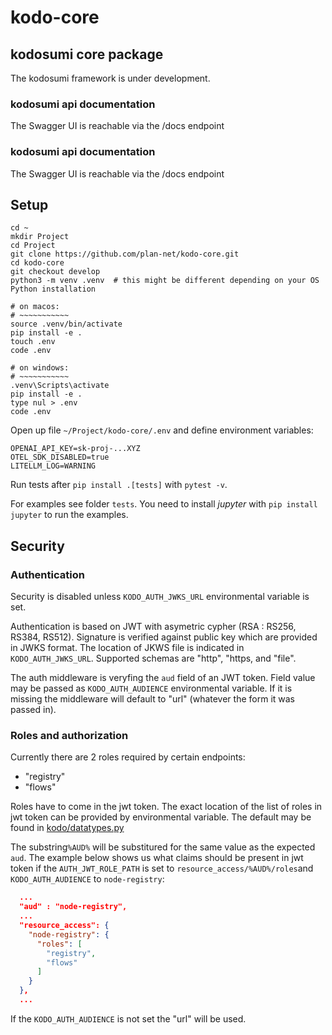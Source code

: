 # kodo-core

## kodosumi core package

The kodosumi framework is under development.

### kodosumi api documentation

The Swagger UI is reachable via the /docs endpoint

### kodosumi api documentation

The Swagger UI is reachable via the /docs endpoint

## Setup

    cd ~
    mkdir Project
    cd Project
    git clone https://github.com/plan-net/kodo-core.git
    cd kodo-core
    git checkout develop
    python3 -m venv .venv  # this might be different depending on your OS Python installation

    # on macos:
    # ~~~~~~~~~~~
    source .venv/bin/activate
    pip install -e .
    touch .env
    code .env

    # on windows:
    # ~~~~~~~~~~~
    .venv\Scripts\activate
    pip install -e .
    type nul > .env
    code .env

Open up file `~/Project/kodo-core/.env` and define environment variables:

    OPENAI_API_KEY=sk-proj-...XYZ
    OTEL_SDK_DISABLED=true
    LITELLM_LOG=WARNING

Run tests after `pip install .[tests]` with `pytest -v`.

For examples see folder `tests`. You need to install _jupyter_ with 
`pip install jupyter` to run the examples.

## Security
### Authentication
Security is disabled unless `KODO_AUTH_JWKS_URL` environmental variable is set.

Authentication is based on JWT with asymetric cypher (RSA : RS256, RS384, RS512). Signature is verified against public key which are provided in JWKS format. The location of JKWS file is indicated in `KODO_AUTH_JWKS_URL`. Supported schemas are "http", "https, and "file".

The auth middleware is veryfing the `aud` field of an JWT token. Field value may be passed as `KODO_AUTH_AUDIENCE` environmental variable. If it is missing the middleware will default to "url" (whatever the form it was passed in).

### Roles and authorization
Currently there are 2 roles required by certain endpoints:
- "registry"
- "flows"

Roles have to come in the jwt token. The exact location of the list of roles in jwt token can be provided by  environmental variable. The default may be found in [kodo/datatypes.py](kodo/datatypes.py)

The substring`%AUD%` will be substitured for the same value as the expected `aud`. The example below shows us what claims should be present in jwt token if the `AUTH_JWT_ROLE_PATH` is set to `resource_access/%AUD%/roles`and `KODO_AUTH_AUDIENCE` to `node-registry`:
```json
  ...
  "aud" : "node-registry",
  ...
  "resource_access": {
    "node-registry": {
      "roles": [
        "registry",
        "flows"
      ]
    }
  },
  ...
```
If the `KODO_AUTH_AUDIENCE` is not set the "url" will be used.